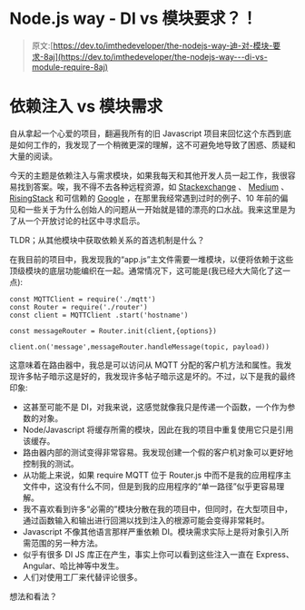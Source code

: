 # Node.js way - DI vs 模块要求？！

> 原文:[https://dev.to/imthedeveloper/the-nodejs-way-迪-对-模块-要求-8aj](https://dev.to/imthedeveloper/the-nodejs-way---di-vs-module-require-8aj)

# 依赖注入 vs 模块需求

自从拿起一个心爱的项目，翻遍我所有的旧 Javascript 项目来回忆这个东西到底是如何工作的，我发现了一个稍微更深的理解，这不可避免地导致了困惑、质疑和大量的阅读。

今天的主题是依赖注入与需求模块，如果我每天和其他开发人员一起工作，我很容易找到答案。唉，我不得不去各种远程资源，如 [Stackexchange](https://softwareengineering.stackexchange.com/questions/336767/module-requiring-vs-dependency-injection-in-javascript) 、 [Medium](https://medium.com/@Jeffijoe/dependency-injection-in-node-js-2016-edition-f2a88efdd427) 、 [RisingStack](https://blog.risingstack.com/dependency-injection-in-node-js/) 和可信赖的 [Google](https://www.google.co.uk/search?q=javascript+dependency+injection+vs+module+require&spell=1&sa=X&ved=0ahUKEwi9tYb5rMzXAhWC6RoKHeKZBLMQvwUIJSgA&biw=1384&bih=651) ，在那里我经常遇到过时的例子、10 年前的偏见和一些关于为什么创始人的问题从一开始就是错的漂亮的口水战。我来这里是为了从一个开放讨论的社区中寻求启示。

TLDR；从其他模块中获取依赖关系的首选机制是什么？

在我目前的项目中，我发现我的“app.js”主文件需要一堆模块，以便将依赖于这些顶级模块的底层功能编织在一起。通常情况下，这可能是(我已经大大简化了这一点):

```
const MQTTClient = require('./mqtt')
const Router = require('./router')
const client = MQTTClient .start('hostname')

const messageRouter = Router.init(client,{options})

client.on('message',messageRouter.handleMessage(topic, payload)) 
```

这意味着在路由器中，我总是可以访问从 MQTT 分配的客户机方法和属性。我发现许多帖子暗示这是好的，我发现许多帖子暗示这是坏的。不过，以下是我的最终印象:

*   这甚至可能不是 DI，对我来说，这感觉就像我只是传递一个函数，一个作为参数的对象。
*   Node/Javascript 将缓存所需的模块，因此在我的项目中重复使用它只是引用该缓存。
*   路由器内部的测试变得非常容易。我发现创建一个假的客户机对象可以更好地控制我的测试。
*   从功能上来说，如果 require MQTT 位于 Router.js 中而不是我的应用程序主文件中，这没有什么不同，但是到我的应用程序的“单一路径”似乎更容易理解。
*   我不喜欢看到许多“必需的”模块分散在我的项目中，但同时，在大型项目中，通过函数输入和输出进行回溯以找到注入的根源可能会变得非常耗时。
*   Javascript 不像其他语言那样严重依赖 DI。模块需求实际上是将对象引入所需范围的另一种方法。
*   似乎有很多 DI JS 库正在产生，事实上你可以看到这些注入一直在 Express、Angular、哈比神等中发生。
*   人们对使用工厂来代替评论很多。

想法和看法？
